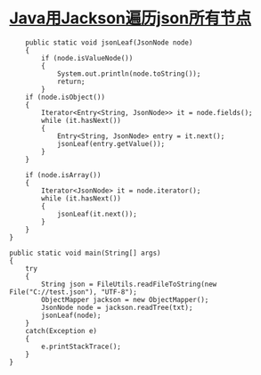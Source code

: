 # [Java用Jackson遍历json所有节点](https://www.cnblogs.com/witpool/p/8444700.html)




  

        public static void jsonLeaf(JsonNode node)
        {
            if (node.isValueNode())
            {
                System.out.println(node.toString());
                return;
            }
        if (node.isObject())
        {
            Iterator<Entry<String, JsonNode>> it = node.fields();
            while (it.hasNext())
            {
                Entry<String, JsonNode> entry = it.next();
                jsonLeaf(entry.getValue());
            }
        }
    
        if (node.isArray())
        {
            Iterator<JsonNode> it = node.iterator();
            while (it.hasNext())
            {
                jsonLeaf(it.next());
            }
        }
    }
    
    public static void main(String[] args)
    {
        try
        {
            String json = FileUtils.readFileToString(new File("C://test.json"), "UTF-8");
            ObjectMapper jackson = new ObjectMapper();
            JsonNode node = jackson.readTree(txt);
            jsonLeaf(node);
        }
        catch(Exception e)
        {
            e.printStackTrace();
        }
    }